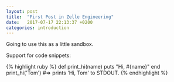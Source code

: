 ```yaml
---
layout: post
title:  "First Post in Zelle Engineering"
date:   2017-07-17 22:13:37 +0200
categories: introduction
---
```

Going to use this as a little sandbox.

Support for code snippets:

{% highlight ruby %}
def print_hi(name)
  puts "Hi, #{name}"
end
print_hi('Tom')
#=> prints 'Hi, Tom' to STDOUT.
{% endhighlight %}

